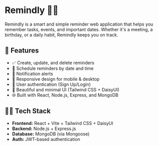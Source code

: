 # Remindly 🧠⏰

Remindly is a smart and simple reminder web application that helps you remember tasks, events, and important dates. Whether it's a meeting, a birthday, or a daily habit, Remindly keeps you on track.

## 🚀 Features

- ✅ Create, update, and delete reminders
- 📆 Schedule reminders by date and time
- 🔔 Notification alerts
- 📱 Responsive design for mobile & desktop
- 🧾 User authentication (Sign Up/Login)
- 🎨 Beautiful and minimal UI (Tailwind CSS + DaisyUI)
- 🌐 Built with React, Node.js, Express, and MongoDB

## 🧑‍💻 Tech Stack

- **Frontend:** React + Vite + Tailwind CSS + DaisyUI
- **Backend:** Node.js + Express.js
- **Database:** MongoDB (via Mongoose)
- **Auth:** JWT-based authentication

